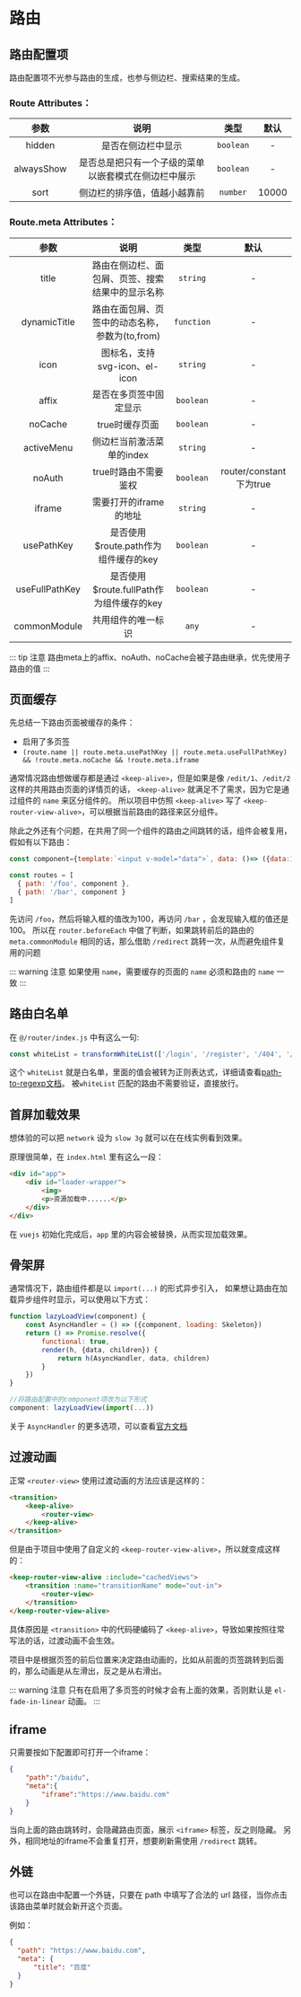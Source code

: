 # 路由

## 路由配置项

路由配置项不光参与路由的生成，也参与侧边栏、搜索结果的生成。

### Route Attributes：

| 参数       | 说明                                                 | 类型                | 默认  |
| :--------: | :--------------------------------------------------: | :-----------------: | :---: |
| hidden     | 是否在侧边栏中显示                                   | `boolean`           | -     |
| alwaysShow | 是否总是把只有一个子级的菜单以嵌套模式在侧边栏中展示 | `boolean`           | -     | 
| sort       | 侧边栏的排序值，值越小越靠前                         | `number`            | 10000 | 

### Route.meta Attributes：

| 参数           | 说明                                             | 类型       | 默认                    |
| :------------: | :----------------------------------------------: | :--------: | :---------------------: |
| title          | 路由在侧边栏、面包屑、页签、搜索结果中的显示名称 | `string`   | -                       |
| dynamicTitle   | 路由在面包屑、页签中的动态名称，参数为(to,from)  | `function` | -                       |
| icon           | 图标名，支持svg-icon、el-icon                    | `string`   | -                       |
| affix          | 是否在多页签中固定显示                           | `boolean`  | -                       |
| noCache        | true时缓存页面                                   | `boolean`  | -                       |
| activeMenu     | 侧边栏当前激活菜单的index                        | `string`   | -                       |
| noAuth         | true时路由不需要鉴权                             | `boolean`  | router/constant下为true |
| iframe         | 需要打开的iframe的地址                           | `string`   | -                       |
| usePathKey     | 是否使用$route.path作为组件缓存的key             | `boolean`  | -                       |
| useFullPathKey | 是否使用$route.fullPath作为组件缓存的key         | `boolean`  | -                       |
| commonModule   | 共用组件的唯一标识                               | `any`      | -                       |

::: tip 注意
路由meta上的affix、noAuth、noCache会被子路由继承，优先使用子路由的值
:::

## 页面缓存

先总结一下路由页面被缓存的条件：
- 启用了多页签
- `(route.name || route.meta.usePathKey || route.meta.useFullPathKey) && !route.meta.noCache && !route.meta.iframe`

通常情况路由想做缓存都是通过 `<keep-alive>`，但是如果是像 `/edit/1`、`/edit/2` 这样的共用路由页面的详情页的话，
`<keep-alive>` 就满足不了需求，因为它是通过组件的 `name` 来区分组件的。
所以项目中仿照 `<keep-alive>` 写了 `<keep-router-view-alive>`，可以根据当前路由的路径来区分组件。

除此之外还有个问题，在共用了同一个组件的路由之间跳转的话，组件会被复用，假如有以下路由：
```js
const component={template:`<input v-model="data">`, data: ()=> ({data:1})}

const routes = [
  { path: '/foo', component },
  { path: '/bar', component }
]
```
先访问 `/foo`，然后将输入框的值改为100，再访问 `/bar` ，会发现输入框的值还是100。
所以在 `router.beforeEach` 中做了判断，如果跳转前后的路由的 `meta.commonModule` 相同的话，那么借助 `/redirect` 跳转一次，从而避免组件复用的问题

::: warning 注意
如果使用 `name`，需要缓存的页面的 `name` 必须和路由的 `name` 一致
:::

## 路由白名单

在 `@/router/index.js` 中有这么一句:
```js
const whiteList = transformWhiteList(['/login', '/register', '/404', '/403'])
```
这个 `whiteList` 就是白名单，里面的值会被转为正则表达式，详细请查看[path-to-regexp文档](https://github.com/pillarjs/path-to-regexp)。
被`whiteList` 匹配的路由不需要验证，直接放行。

## 首屏加载效果

想体验的可以把 `network` 设为 `slow 3g` 就可以在在线实例看到效果。

原理很简单，在 `index.html` 里有这么一段：
```html
<div id="app">
    <div id="loader-wrapper">
        <img>
        <p>资源加载中......</p>
    </div>
</div>
```
在 `vuejs` 初始化完成后，`app` 里的内容会被替换，从而实现加载效果。

## 骨架屏

通常情况下，路由组件都是以 `import(...)` 的形式异步引入，
如果想让路由在加载异步组件时显示，可以使用以下方式：
```js
function lazyLoadView(component) {
    const AsyncHandler = () => ({component, loading: Skeleton})
    return () => Promise.resolve({
        functional: true,
        render(h, {data, children}) {
            return h(AsyncHandler, data, children)
        }
    })
}

//将路由配置中的component项改为以下形式
component: lazyLoadView(import(...))
```

关于 `AsyncHandler` 的更多选项，可以查看[官方文档](https://cn.vuejs.org/v2/guide/components-dynamic-async.html#%E5%A4%84%E7%90%86%E5%8A%A0%E8%BD%BD%E7%8A%B6%E6%80%81)

## 过渡动画

正常 `<router-view>` 使用过渡动画的方法应该是这样的：
```html
<transition>
    <keep-alive>
        <router-view>
    </keep-alive>
</transition>
```

但是由于项目中使用了自定义的 `<keep-router-view-alive>`，所以就变成这样的：
```html
<keep-router-view-alive :include="cachedViews">
    <transition :name="transitionName" mode="out-in">
        <router-view>
    </transition>
</keep-router-view-alive>
```

具体原因是 `<transition>` 中的代码硬编码了 `<keep-alive>`，导致如果按照往常写法的话，过渡动画不会生效。

项目中是根据页签的前后位置来决定路由动画的，比如从前面的页签跳转到后面的，那么动画是从左滑出，反之是从右滑出。

::: warning 注意
只有在启用了多页签的时候才会有上面的效果，否则默认是 `el-fade-in-linear` 动画。
:::

## iframe

只需要按如下配置即可打开一个iframe：
```json
{
    "path":"/baidu",
    "meta":{
        "iframe":"https://www.baidu.com"
    }
}
```

当向上面的路由跳转时，会隐藏路由页面，展示 `<iframe>` 标签，反之则隐藏。
另外，相同地址的iframe不会重复打开，想要刷新需使用 `/redirect` 跳转。

## 外链

也可以在路由中配置一个外链，只要在 path 中填写了合法的 url 路径，当你点击该路由菜单时就会新开这个页面。

例如：
```json
{
  "path": "https://www.baidu.com",
  "meta": {
      "title": "百度"    
  }
}
```
